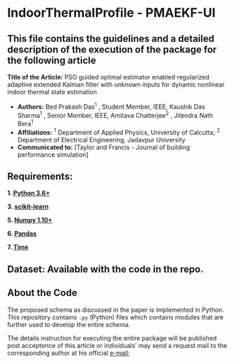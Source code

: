 
# IndoorThermalProfile - PMAEKF-UI

## This file contains the guidelines and a detailed description of the execution of the package for the following article

**Title of the Article:** PSO guided optimal estimator enabled regularized adaptive extended Kalman filter with unknown inputs for dynamic nonlinear indoor thermal state estimation
- **Authors:** Bed Prakash Das<sup>1</sup> , Student Member, IEEE, Kaushik Das Sharma<sup>1</sup>  , Senior Member, IEEE, Amitava Chatterjee<sup>2</sup>  , Jitendra Nath Bera<sup>1</sup> 
- **Affiliations:**  <sup>1</sup> Department of Applied Physics, University of Calcutta; <sup>2</sup> Department of Electrical Engineering, Jadavpur University 
- **Communicated to:** [Taylor and Francis - Journal of building performance simulation]
 
## Requirements:

**1. [Python 3.6+](https://www.python.org/downloads/release/python-2713/)**

**3. [scikit-learn](https://scikit-learn.org/stable/install.html)**

**5. [Numpy 1.10+](https://pypi.org/project/numpy/)**

**6. [Pandas](https://pandas.pydata.org/)**

**7. [Time](https://docs.python.org/3/library/time.html)**



## Dataset: Available with the code in the repo.


## About the Code

The proposed schema as discussed in the paper is implemented in Python. This repository contains  `.py` (Python) files which contains modules that are further used to develop the entire schema.   

The details instruction for executing the entire package will be published post acceptence of this article or individuals' may send a request mail to the corresponding author at his official [e-mail](mailto:bpdaphy_rs@caluniv.ac.in);   
